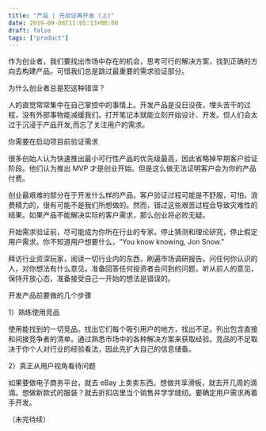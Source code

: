 ```yaml
---
title: "产品 | 先验证再开发 (上)"
date: 2019-09-08T11:05:13+08:00
draft: false
tags: ["product"]
---
```


作为创业者，我们要找出市场中存在的机会，思考可行的解决方案，找到正确的方向去构建产品。可惜我们总是跳过最重要的需求验证部分。

为什么创业者总是犯这种错误？

人的直觉常常集中在自己掌控中的事情上。开发产品是没日没夜，埋头苦干的过程，没有外部事物能减缓我们。打开笔记本就能立刻开始设计、开发。但人们会太过于沉浸于产品开发,而忘了关注用户的需求。

<!--more-->

你需要在启动项目前验证需求

很多创始人认为快速推出最小可行性产品的优先级最高，因此省略掉早期客户验证阶段。他们认为推出 MVP 才是创业开始。但是这么做无法证明客户会为你的产品付费。

创业最艰难的部分在于开发什么样的产品。客户验证过程可能是不舒服，可怕，浪费精力的，很有可能不是我们所想做的。然而，错过这些艰苦过程会导致灾难性的结果。如果产品不能解决实际的客户需求，那么创业将必败无疑。

开始需求验证前，尽可能成为你所在行业的专家。停止猜测和理论研究，停止假定用户需求。你不知道用户想要什么，“You know knowing, Jon Snow.”

拜访行业资深玩家，阅读一切行业内的东西，刷遍市场调研报告。问任何你认识的人，对你想法有什么意见。准备回答任何投资者会问到的问题，听从前人的意见，保持开放心态，准备接受自己一开始的想法是错误的。

开发产品前要做的几个步骤

1）熟练使用竞品

使用能找到的一切竞品。找出它们每个吸引用户的地方，找出不足。列出包含直接和间接竞争者的清单。通过熟悉市场中的各种解决方案来获取经验。竞品的不足取决于你个人对行业的经验看法，因此先扩大自己的信息储备。

2）真正从用户视角看待问题

如果要做电子商务平台，就去 eBay 上卖卖东西。想做共享滑板，就去开几周的滴滴。想做新款式的服装？就去折扣店里当个销售并学学缝纫。要确定用户需求再着手开发。

（未完待续）

